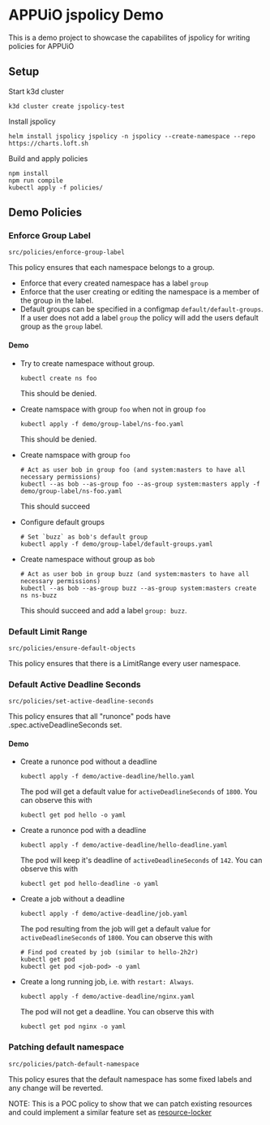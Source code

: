 # APPUiO jspolicy Demo

This is a demo project to showcase the capabilites of jspolicy for writing policies for APPUiO


## Setup

Start k3d cluster

```
k3d cluster create jspolicy-test
```

Install jspolicy

```
helm install jspolicy jspolicy -n jspolicy --create-namespace --repo https://charts.loft.sh
```

Build and apply policies

```
npm install
npm run compile
kubectl apply -f policies/
```


## Demo Policies


### Enforce Group Label

`src/policies/enforce-group-label`

This policy ensures that each namespace belongs to a group.


* Enforce that every created namespace has a label `group` 
* Enforce that the user creating or editing the namespace is a member of the group in the label.
* Default groups can be specified in a configmap `default/default-groups`. 
If a user does not add a label `group` the policy will add the users default group as the `group` label.

#### Demo

* Try to create namespace without group.

      kubectl create ns foo

  This should be denied.

* Create namspace with group `foo` when not in group `foo`

      kubectl apply -f demo/group-label/ns-foo.yaml

  This should be denied.

* Create namspace with group `foo`

      # Act as user bob in group foo (and system:masters to have all necessary permissions)
      kubectl --as bob --as-group foo --as-group system:masters apply -f demo/group-label/ns-foo.yaml

  This should succeed

* Configure default groups

      # Set `buzz` as bob's default group
      kubectl apply -f demo/group-label/default-groups.yaml

* Create namespace without group as `bob`

      # Act as user bob in group buzz (and system:masters to have all necessary permissions)
      kubectl --as bob --as-group buzz --as-group system:masters create ns ns-buzz

  This should succeed and add a label `group: buzz`.


### Default Limit Range

`src/policies/ensure-default-objects`

This policy ensures that there is a LimitRange every user namespace.

### Default Active Deadline Seconds

`src/policies/set-active-deadline-seconds`

This policy ensures that all "runonce" pods have .spec.activeDeadlineSeconds set.

#### Demo

* Create a runonce pod without a deadline

      kubectl apply -f demo/active-deadline/hello.yaml

  The pod will get a default value for `activeDeadlineSeconds` of `1800`.
  You can observe this with

      kubectl get pod hello -o yaml

* Create a runonce pod with a deadline

      kubectl apply -f demo/active-deadline/hello-deadline.yaml

  The pod will keep it's deadline of `activeDeadlineSeconds` of `142`.
  You can observe this with

      kubectl get pod hello-deadline -o yaml

* Create a job without a deadline

      kubectl apply -f demo/active-deadline/job.yaml

  The pod resulting from the job will get a default value for `activeDeadlineSeconds` of `1800`.
  You can observe this with
      
      # Find pod created by job (similar to hello-2h2r)
      kubectl get pod
      kubectl get pod <job-pod> -o yaml

* Create a long running job, i.e. with `restart: Always`.

      kubectl apply -f demo/active-deadline/nginx.yaml
  
  The pod will not get a deadline.
  You can observe this with

      kubectl get pod nginx -o yaml


### Patching default namespace

`src/policies/patch-default-namespace`

This policy esures that the default namespace has some fixed labels and any change will be reverted.

NOTE: This is a POC policy to show that we can patch existing resources and could implement a similar feature set as [resource-locker](https://github.com/redhat-cop/resource-locker-operator)
